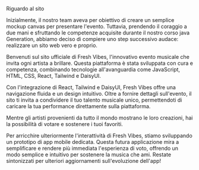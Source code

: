 Riguardo al sito

Inizialmente, il nostro team aveva per obiettivo di creare un semplice mockup canvas per presentare l'evento. Tuttavia, prendendo il coraggio a due mani e sfruttando le competenze acquisite durante il nostro corso java Generation, abbiamo deciso di compiere uno step successivo audace: realizzare un sito web vero e proprio.

Benvenuti sul sito ufficiale di Fresh Vibes, l'innovativo evento musicale che invita ogni artista a brillare. Questa piattaforma è stata sviluppata con cura e competenza, combinando tecnologie all'avanguardia come JavaScript, HTML, CSS, React, Tailwind e DaisyUI.

Con l'integrazione di React, Tailwind e DaisyUI, Fresh Vibes offre una navigazione fluida e un design intuitivo. Oltre a fornire dettagli sull'evento, il sito ti invita a condividere il tuo talento musicale unico, permettendoti di caricare la tua performance direttamente sulla piattaforma.

Mentre gli artisti provenienti da tutto il mondo mostrano le loro creazioni, hai la possibilità di votare e sostenere i tuoi favoriti.

Per arricchire ulteriormente l'interattività di Fresh Vibes, stiamo sviluppando un prototipo di app mobile dedicata. Questa futura applicazione mira a semplificare e rendere più immediata l'esperienza di voto, offrendo un modo semplice e intuitivo per sostenere la musica che ami. Restate sintonizzati per ulteriori aggiornamenti sull'evoluzione dell'app!
